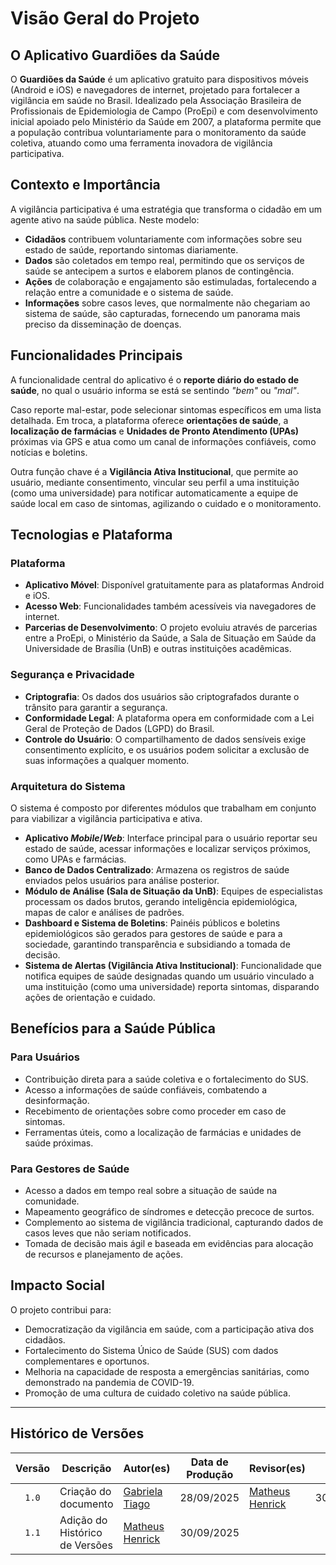 # Visão Geral do Projeto

## O Aplicativo Guardiões da Saúde

O **Guardiões da Saúde** é um aplicativo gratuito para dispositivos móveis (Android e iOS) e navegadores de internet, projetado para fortalecer a vigilância em saúde no Brasil. Idealizado pela Associação Brasileira de Profissionais de Epidemiologia de Campo (ProEpi) e com desenvolvimento inicial apoiado pelo Ministério da Saúde em 2007, a plataforma permite que a população contribua voluntariamente para o monitoramento da saúde coletiva, atuando como uma ferramenta inovadora de vigilância participativa.

## Contexto e Importância

A vigilância participativa é uma estratégia que transforma o cidadão em um agente ativo na saúde pública. Neste modelo:

-   **Cidadãos** contribuem voluntariamente com informações sobre seu estado de saúde, reportando sintomas diariamente.
-   **Dados** são coletados em tempo real, permitindo que os serviços de saúde se antecipem a surtos e elaborem planos de contingência.
-   **Ações** de colaboração e engajamento são estimuladas, fortalecendo a relação entre a comunidade e o sistema de saúde.
-   **Informações** sobre casos leves, que normalmente não chegariam ao sistema de saúde, são capturadas, fornecendo um panorama mais preciso da disseminação de doenças.

## Funcionalidades Principais

A funcionalidade central do aplicativo é o **reporte diário do estado de saúde**, no qual o usuário informa se está se sentindo _"bem"_ ou _"mal"_.

Caso reporte mal-estar, pode selecionar sintomas específicos em uma lista detalhada. Em troca, a plataforma oferece **orientações de saúde**, a **localização de farmácias** e **Unidades de Pronto Atendimento (UPAs)** próximas via GPS e atua como um canal de informações confiáveis, como notícias e boletins.

Outra função chave é a **Vigilância Ativa Institucional**, que permite ao usuário, mediante consentimento, vincular seu perfil a uma instituição (como uma universidade) para notificar automaticamente a equipe de saúde local em caso de sintomas, agilizando o cuidado e o monitoramento.

## Tecnologias e Plataforma

### Plataforma

-   **Aplicativo Móvel**: Disponível gratuitamente para as plataformas Android e iOS.
-   **Acesso Web**: Funcionalidades também acessíveis via navegadores de internet.
-   **Parcerias de Desenvolvimento**: O projeto evoluiu através de parcerias entre a ProEpi, o Ministério da Saúde, a Sala de Situação em Saúde da Universidade de Brasília (UnB) e outras instituições acadêmicas.

### Segurança e Privacidade

-   **Criptografia**: Os dados dos usuários são criptografados durante o trânsito para garantir a segurança.
-   **Conformidade Legal**: A plataforma opera em conformidade com a Lei Geral de Proteção de Dados (LGPD) do Brasil.
-   **Controle do Usuário**: O compartilhamento de dados sensíveis exige consentimento explícito, e os usuários podem solicitar a exclusão de suas informações a qualquer momento.

### Arquitetura do Sistema

O sistema é composto por diferentes módulos que trabalham em conjunto para viabilizar a vigilância participativa e ativa.

-   **Aplicativo _Mobile_/_Web_**: Interface principal para o usuário reportar seu estado de saúde, acessar informações e localizar serviços próximos, como UPAs e farmácias.
-   **Banco de Dados Centralizado**: Armazena os registros de saúde enviados pelos usuários para análise posterior.
-   **Módulo de Análise (Sala de Situação da UnB)**: Equipes de especialistas processam os dados brutos, gerando inteligência epidemiológica, mapas de calor e análises de padrões.
-   **Dashboard e Sistema de Boletins**: Painéis públicos e boletins epidemiológicos são gerados para gestores de saúde e para a sociedade, garantindo transparência e subsidiando a tomada de decisão.
-   **Sistema de Alertas (Vigilância Ativa Institucional)**: Funcionalidade que notifica equipes de saúde designadas quando um usuário vinculado a uma instituição (como uma universidade) reporta sintomas, disparando ações de orientação e cuidado.

## Benefícios para a Saúde Pública

### Para Usuários

-   Contribuição direta para a saúde coletiva e o fortalecimento do SUS.
-   Acesso a informações de saúde confiáveis, combatendo a desinformação.
-   Recebimento de orientações sobre como proceder em caso de sintomas.
-   Ferramentas úteis, como a localização de farmácias e unidades de saúde próximas.

### Para Gestores de Saúde

-   Acesso a dados em tempo real sobre a situação de saúde na comunidade.
-   Mapeamento geográfico de síndromes e detecção precoce de surtos.
-   Complemento ao sistema de vigilância tradicional, capturando dados de casos leves que não seriam notificados.
-   Tomada de decisão mais ágil e baseada em evidências para alocação de recursos e planejamento de ações.

## Impacto Social

O projeto contribui para:

-   Democratização da vigilância em saúde, com a participação ativa dos cidadãos.
-   Fortalecimento do Sistema Único de Saúde (SUS) com dados complementares e oportunos.
-   Melhoria na capacidade de resposta a emergências sanitárias, como demonstrado na pandemia de COVID-19.
-   Promoção de uma cultura de cuidado coletivo na saúde pública.



---

## Histórico de Versões

| Versão | Descrição | Autor(es) | Data de Produção | Revisor(es) | Data de Revisão | 
| :----: | --------- | --------- | :--------------: | ----------- | :-------------: |
| `1.0`  | Criação do documento | [Gabriela Tiago](https://github.com/GabrielaTiago) | 28/09/2025 | [Matheus Henrick](https://github.com/MatheusHenrickSantos) | 30/09/2025 |
| `1.1`  | Adição do Histórico de Versões | [Matheus Henrick](https://github.com/MatheusHenrickSantos) | 30/09/2025 |  |  |